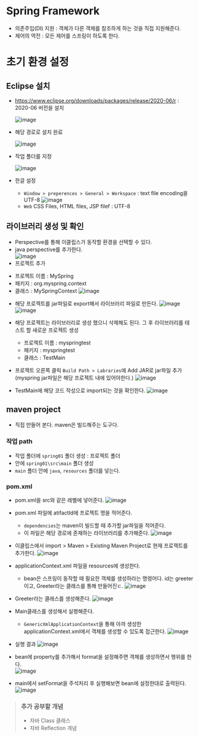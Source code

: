 # Spring Framework
- 의존주입(DI) 지원 : 객체가 다른 객체를 참조하게 하는 것을 직접 지원해준다.
- 제어의 역전 : 모든 제어를 스프링이 하도록 한다.
# 초기 환경 설정
## Eclipse 설치
* https://www.eclipse.org/downloads/packages/release/2020-06/r : 2020-06 버전을 설치  
  
  ![image](https://user-images.githubusercontent.com/79209568/120957988-b1141200-c791-11eb-8da9-449e376d0f30.png)
* 해당 경로로 설치 완료  
  
  ![image](https://user-images.githubusercontent.com/79209568/120958047-d1dc6780-c791-11eb-93fd-f25c280f2b4c.png)
* 작업 폴더를 지정  
  
  ![image](https://user-images.githubusercontent.com/79209568/120958097-ee789f80-c791-11eb-933d-f47b15c96add.png)
* 한글 설정
  * `Window > preperences > General > Workspace` : text file encoding을 UTF-8
    ![image](https://user-images.githubusercontent.com/79209568/120963483-a7dc7280-c79c-11eb-9219-16e100faf31f.png)
  * `Web` CSS Files, HTML files, JSP filef : UTF-8
## 라이브러리 생성 및 확인
* Perspective를 통해 이클립스가 동작할 환경을 선택할 수 있다.
* java perspective를 추가한다.  
  ![image](https://user-images.githubusercontent.com/79209568/120960631-3c43d680-c797-11eb-96d2-4be3833157d1.png)
* 프로젝트 추가
 - 프로젝트 이름 : MySpring
 - 패키지 : org.myspring.context
 - 클래스 : MySpringContext
   ![image](https://user-images.githubusercontent.com/79209568/120967854-00167300-c7a3-11eb-8167-439481e51b5f.png)
* 해당 프로젝트를 jar파일로 export해서 라이브러리 파일로 만든다.
  ![image](https://user-images.githubusercontent.com/79209568/120967932-20dec880-c7a3-11eb-8eed-5ba4c6aadf9c.png)
  ![image](https://user-images.githubusercontent.com/79209568/120967936-24724f80-c7a3-11eb-86ad-0981cdd2170e.png)
* 해당 프로젝트는 라이브러리로 생성 했으니 삭제해도 된다. 그 후 라이브러리를 테스트 할 새로운 프로젝트 생성
  - 프로젝트 이름 : myspringtest
  - 패키지 : myspringtest
  - 클래스 : TestMain
* 프로젝트 오른쪽 클릭 `Build Path > Labraries`에 Add JAR로 jar파일 추가(myspring jar파일은 해당 프로젝트 내에 있어야한다.)
   ![image](https://user-images.githubusercontent.com/79209568/120968513-ecb7d780-c7a3-11eb-874f-1f9ca0e0be66.png)

* TestMain에 해당 코드 작성으로 import되는 것을 확인한다.
  ![image](https://user-images.githubusercontent.com/79209568/120968557-fb05f380-c7a3-11eb-978c-9c625fc03e17.png)

  
## maven project
* 직접 만들어 본다. maven은 빌드해주는 도구다.
### 작업 path
* 작업 폴더에 `spring01` 폴더 생성 : 프로젝트 폴더
* 안에 `spring01\src\main` 폴더 생성
* `main` 폴더 안에 `java`, `resources` 폴더를 넣는다.
### pom.xml
* pom.xml을 src와 같은 레벨에 넣어준다.
  ![image](https://user-images.githubusercontent.com/79209568/120962777-567fb380-c79b-11eb-9dc5-20b76759efb6.png)
* pom.xml 파일에 atifactId에 프로젝트 명을 적어준다.
  * `dependencies`는 maven이 빌드할 때 추가할 jar파일을 적어준다.
  * 이 파일은 해당 경로에 존재하는 라이브러리를 추가해준다.
    ![image](https://user-images.githubusercontent.com/79209568/120964650-98f6bf80-c79e-11eb-8929-f0dd42c74964.png)
* 이클립스에서 import > Maven > Existing Maven Project로 현재 프로젝트를 추가한다.
  ![image](https://user-images.githubusercontent.com/79209568/120964764-c7749a80-c79e-11eb-82c7-c3e7ef23b0a5.png)
* applicationContext.xml 파일을 resources에 생성한다.
  * bean은 스프링이 동작할 때 필요한 객체를 생성하라는 명령어다. id는 greeter이고, Greeter라는 클래스를 통해 만들어진ㄷ.
    ![image](https://user-images.githubusercontent.com/79209568/120964916-0e629000-c79f-11eb-820f-cd1f50b268e8.png)
* Greeter라는 클래스를 생성해준다.
  ![image](https://user-images.githubusercontent.com/79209568/120964991-29350480-c79f-11eb-862a-11d06ccaeca5.png)
* Main클래스를 생성해서 실행해준다.
  * `GenericXmlApplicationContext`을 통해 아까 생성한 applicationContext.xml에서 객체를 생성할 수 있도록 접근한다.
    ![image](https://user-images.githubusercontent.com/79209568/120965337-ba0be000-c79f-11eb-9804-05703524c685.png)
* 실행 결과 
  ![image](https://user-images.githubusercontent.com/79209568/120965384-c859fc00-c79f-11eb-8ecd-ca77455b70bf.png)

* bean에 property를 추가해서 format을 설정해주면 객체를 생성하면서 행위를 한다.  
 ![image](https://user-images.githubusercontent.com/79209568/120967438-677ff300-c7a2-11eb-9b16-d9dab7161178.png)
* main에서 setFormat을 주석처리 후 실행해보면 bean에 설정한대로 출력된다.  
  ![image](https://user-images.githubusercontent.com/79209568/120967550-8c746600-c7a2-11eb-86bc-2039d9fae257.png)


> ### 추가 공부할 개념
> * 자바 Class 클래스
> * 자바 Reflection 개념
